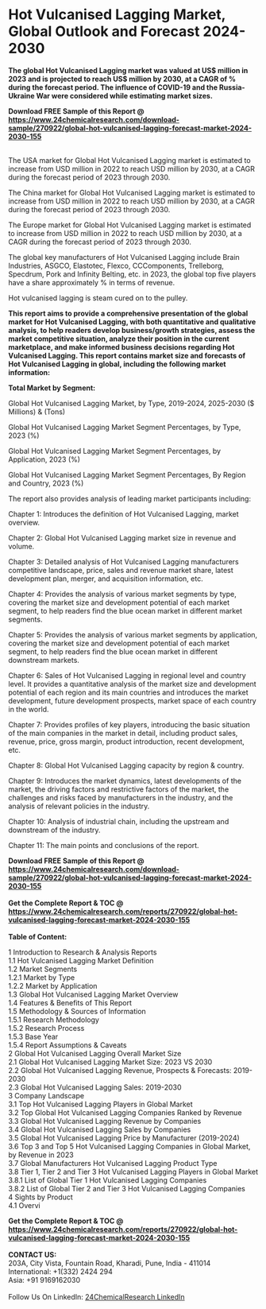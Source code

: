 <h1>Hot Vulcanised Lagging Market, Global Outlook and Forecast 2024-2030</h1><p><strong>The global Hot Vulcanised Lagging market was valued at US$ million in 2023 and is projected to reach US$ million by 2030, at a CAGR of % during the forecast period. The influence of COVID-19 and the Russia-Ukraine War were considered while estimating market sizes.</strong></p><p>
</p><p></p><div><b>Download FREE Sample of this Report @ 
            <a href="https://www.24chemicalresearch.com/download-sample/270922/global-hot-vulcanised-lagging-forecast-market-2024-2030-155">
            https://www.24chemicalresearch.com/download-sample/270922/global-hot-vulcanised-lagging-forecast-market-2024-2030-155</a></b></div><br><p>
</p><p>The USA market for Global Hot Vulcanised Lagging market is estimated to increase from USD million in 2022 to reach USD million by 2030, at a CAGR during the forecast period of 2023 through 2030.</p><p>
</p><p>The China market for Global Hot Vulcanised Lagging market is estimated to increase from USD million in 2022 to reach USD million by 2030, at a CAGR during the forecast period of 2023 through 2030.</p><p>
</p><p>The Europe market for Global Hot Vulcanised Lagging market is estimated to increase from USD million in 2022 to reach USD million by 2030, at a CAGR during the forecast period of 2023 through 2030.</p><p>
</p><p>The global key manufacturers of Hot Vulcanised Lagging include Brain Industries, ASGCO, Elastotec, Flexco, CCComponents, Trelleborg, Specdrum, Pork and Infinity Belting, etc. in 2023, the global top five players have a share approximately % in terms of revenue.</p><p>
Hot vulcanised lagging is steam cured on to the pulley. </p><p>
<strong>This report aims to provide a comprehensive presentation of the global market for Hot Vulcanised Lagging, with both quantitative and qualitative analysis, to help readers develop business/growth strategies, assess the market competitive situation, analyze their position in the current marketplace, and make informed business decisions regarding Hot Vulcanised Lagging. This report contains market size and forecasts of Hot Vulcanised Lagging in global, including the following market information:</strong></p><p>
</p><p>
<strong>Total Market by Segment:</strong></p><p>
Global Hot Vulcanised Lagging Market, by Type, 2019-2024, 2025-2030 ($ Millions) &amp; (Tons)</p><p>
Global Hot Vulcanised Lagging Market Segment Percentages, by Type, 2023 (%)</p><p>
</p><p>
Global Hot Vulcanised Lagging Market Segment Percentages, by Application, 2023 (%)</p><p>
</p><p>
Global Hot Vulcanised Lagging Market Segment Percentages, By Region and Country, 2023 (%)</p><p>
</p><p>
The report also provides analysis of leading market participants including:</p><p>
</p><p>
</p><p>
Chapter 1: Introduces the definition of Hot Vulcanised Lagging, market overview.</p><p>
Chapter 2: Global Hot Vulcanised Lagging market size in revenue and volume.</p><p>
Chapter 3: Detailed analysis of Hot Vulcanised Lagging manufacturers competitive landscape, price, sales and revenue market share, latest development plan, merger, and acquisition information, etc.</p><p>
Chapter 4: Provides the analysis of various market segments by type, covering the market size and development potential of each market segment, to help readers find the blue ocean market in different market segments.</p><p>
Chapter 5: Provides the analysis of various market segments by application, covering the market size and development potential of each market segment, to help readers find the blue ocean market in different downstream markets.</p><p>
Chapter 6: Sales of Hot Vulcanised Lagging in regional level and country level. It provides a quantitative analysis of the market size and development potential of each region and its main countries and introduces the market development, future development prospects, market space of each country in the world.</p><p>
Chapter 7: Provides profiles of key players, introducing the basic situation of the main companies in the market in detail, including product sales, revenue, price, gross margin, product introduction, recent development, etc.</p><p>
Chapter 8: Global Hot Vulcanised Lagging capacity by region &amp; country.</p><p>
Chapter 9: Introduces the market dynamics, latest developments of the market, the driving factors and restrictive factors of the market, the challenges and risks faced by manufacturers in the industry, and the analysis of relevant policies in the industry.</p><p>
Chapter 10: Analysis of industrial chain, including the upstream and downstream of the industry.</p><p>
Chapter 11: The main points and conclusions of the report.</p><div><b>Download FREE Sample of this Report @ 
            <a href="https://www.24chemicalresearch.com/download-sample/270922/global-hot-vulcanised-lagging-forecast-market-2024-2030-155">
            https://www.24chemicalresearch.com/download-sample/270922/global-hot-vulcanised-lagging-forecast-market-2024-2030-155</a></b></div><br><div><b>Get the Complete Report & TOC @ 
            <a href="https://www.24chemicalresearch.com/reports/270922/global-hot-vulcanised-lagging-forecast-market-2024-2030-155">
            https://www.24chemicalresearch.com/reports/270922/global-hot-vulcanised-lagging-forecast-market-2024-2030-155</a></b></div><br>
            <b>Table of Content:</b><p>1 Introduction to Research & Analysis Reports<br />
    1.1 Hot Vulcanised Lagging Market Definition<br />
    1.2 Market Segments<br />
        1.2.1 Market by Type<br />
        1.2.2 Market by Application<br />
    1.3 Global Hot Vulcanised Lagging Market Overview<br />
    1.4 Features & Benefits of This Report<br />
    1.5 Methodology & Sources of Information<br />
        1.5.1 Research Methodology<br />
        1.5.2 Research Process<br />
        1.5.3 Base Year<br />
        1.5.4 Report Assumptions & Caveats<br />
2 Global Hot Vulcanised Lagging Overall Market Size<br />
    2.1 Global Hot Vulcanised Lagging Market Size: 2023 VS 2030<br />
    2.2 Global Hot Vulcanised Lagging Revenue, Prospects & Forecasts: 2019-2030<br />
    2.3 Global Hot Vulcanised Lagging Sales: 2019-2030<br />
3 Company Landscape<br />
    3.1 Top Hot Vulcanised Lagging Players in Global Market<br />
    3.2 Top Global Hot Vulcanised Lagging Companies Ranked by Revenue<br />
    3.3 Global Hot Vulcanised Lagging Revenue by Companies<br />
    3.4 Global Hot Vulcanised Lagging Sales by Companies<br />
    3.5 Global Hot Vulcanised Lagging Price by Manufacturer (2019-2024)<br />
    3.6 Top 3 and Top 5 Hot Vulcanised Lagging Companies in Global Market, by Revenue in 2023<br />
    3.7 Global Manufacturers Hot Vulcanised Lagging Product Type<br />
    3.8 Tier 1, Tier 2 and Tier 3 Hot Vulcanised Lagging Players in Global Market<br />
        3.8.1 List of Global Tier 1 Hot Vulcanised Lagging Companies<br />
        3.8.2 List of Global Tier 2 and Tier 3 Hot Vulcanised Lagging Companies<br />
4 Sights by Product<br />
    4.1 Overvi</p><div><b>Get the Complete Report & TOC @ 
            <a href="https://www.24chemicalresearch.com/reports/270922/global-hot-vulcanised-lagging-forecast-market-2024-2030-155">
            https://www.24chemicalresearch.com/reports/270922/global-hot-vulcanised-lagging-forecast-market-2024-2030-155</a></b></div><br><b>CONTACT US:</b><br>
            203A, City Vista, Fountain Road, Kharadi, Pune, India - 411014<br>
            International: +1(332) 2424 294<br>
            Asia: +91 9169162030 <br><br>
            Follow Us On LinkedIn: <a href="https://www.linkedin.com/company/24chemicalresearch/">24ChemicalResearch LinkedIn</a>